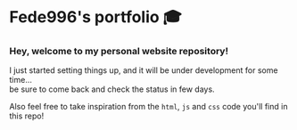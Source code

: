 # Fede996's portfolio :mortar_board:

### Hey, welcome to my personal website repository!

I just started setting things up, and it will be under development for some time...<br>
be sure to come back and check the status in few days.

Also feel free to take inspiration from the `html`, `js` and `css` code you'll find in this repo!
